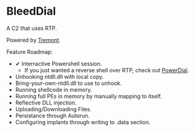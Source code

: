 # BleedDial
A C2 that uses RTP.

Powered by [Tremont](https://github.com/chomphuthip/tremont).

Feature Roadmap:
* ✔ Interractive Powershell session.
    * If you just wanted a reverse shell over RTP, check out [PowerDial](https://github.com/chomphuthip/powerdial).
* Unhooking ntdll.dll with local copy.
* Bring-your-own-ntdll.dll to use to unhook.
* Running shellcode in memory.
* Running full PEs in memory by manually mapping to itself.
* Reflective DLL injection.
* Uploading/Downloading Files.
* Persistance through Autorun.
* Configuring implants through writing to .data section.
